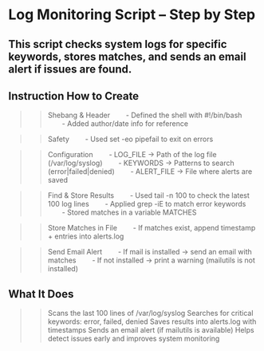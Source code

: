 # Log Monitoring Script – Step by Step
This script checks system logs for specific keywords, stores matches, and sends an email alert if issues are found.
---

## Instruction How to Create

>> Shebang & Header
  - Defined the shell with #!/bin/bash
  - Added author/date info for reference

>> Safety
  - Used set -eo pipefail to exit on errors

>> Configuration
  - LOG_FILE → Path of the log file (/var/log/syslog)
  - KEYWORDS → Patterns to search (error|failed|denied)
  - ALERT_FILE → File where alerts are saved

>> Find & Store Results
  - Used tail -n 100 to check the latest 100 log lines
  - Applied grep -iE to match error keywords
  - Stored matches in a variable MATCHES

>> Store Matches in File
  - If matches exist, append timestamp + entries into alerts.log

>> Send Email Alert
  - If mail is installed → send an email with matches
  - If not installed → print a warning (mailutils is not installed)

## What It Does

>> Scans the last 100 lines of /var/log/syslog
>> Searches for critical keywords: error, failed, denied
>> Saves results into alerts.log with timestamps
>> Sends an email alert (if mailutils is available)
>> Helps detect issues early and improves system monitoring